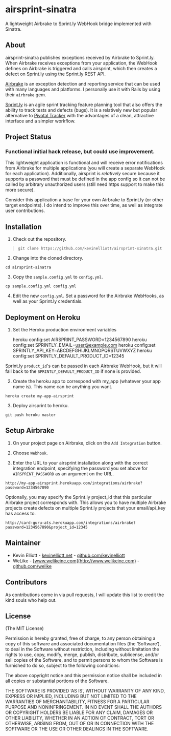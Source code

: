 # airsprint-sinatra

A lightweight Airbrake to Sprint.ly WebHook bridge implemented with Sinatra.

## About

airsprint-sinatra publishes exceptions received by Airbrake to Sprint.ly. When Airbrake receives exceptions from your application, the WebHook defines on Airbrake is triggered and calls airsprint, which then creates a defect on Sprint.ly using the Sprint.ly REST API. 

[Airbrake](http://airbrake.io) is an exception detection and reporting service that can be used with many languages and platforms. I personally use it with Rails by using their `airbrake` gem.

[Sprint.ly](http://sprint.ly) is an agile sprint tracking feature planning tool that also offers the ability to track tests and defects (bugs). It is a relatively new but popular alternative to [Pivotal Tracker](http://pivotaltracker.com) with the advantages of a clean, attractive interface and a simpler workflow.

## Project Status

### Functional initial hack release, but could use improvement.

This lightweight application is functional and will receive error notifications from Airbrake for multiple applications (you will create a separate WebHook for each application). Additionally, airsprint is *relatively* secure because it supports a password that must be defined in the app config so it can not be called by arbitrary unauthorized users (still need https support to make this more secure).

Consider this application a base for your own Airbrake to Sprint.ly (or other target endpoints). I do intend to improve this over time, as well as integrate user contributions.

## Installation

1. Check out the repository.

> `git clone https://github.com/kevinelliott/airsprint-sinatra.git`

2. Change into the cloned directory.

`cd airsprint-sinatra`

3. Copy the `sample.config.yml` to `config.yml`.

`cp sample.config.yml config.yml`

4. Edit the new `config.yml`. Set a password for the Airbrake WebHooks, as well as your Sprint.ly credentials.

## Deployment on Heroku

1. Set the Heroku production environment variables

    heroku config:set AIRSPRINT_PASSWORD=1234567890
    heroku config:set SPRINTLY_EMAIL=user@example.com
    heroku config:set SPRINTLY_API_KEY=ABCDEFGHIJKLMNOPQRSTUVWXYZ
    heroku config:set SPRINTLY_DEFAULT_PRODUCT_ID=12345

Sprint.ly `product_id`'s can be passed in each Airbrake WebHook, but it will fall back to the `SPRINTLY_DEFAULT_PRODUCT_ID` if none is provided.

2. Create the heroku app to correspond with my_app (whatever your app name is). This name can be anything you want.

`heroku create my-app-airsprint`

3. Deploy airsprint to heroku.

`git push heroku master`

## Setup Airbrake

1. On your project page on Airbrake, click on the `Add Integration` button.

2. Choose `Webhook`.

3. Enter the URL to your airsprint installation along with the correct integration endpoint, specifying the password you set above for `AIRSPRINT_PASSWORD` as an argument on the URL.

`http://my-app-airsprint.herokuapp.com/integrations/airbrake?password=1234567890`

Optionally, you may specify the Sprint.ly project_id that this particular Airbrake project corresponds with. This allows you to have multiple Airbrake projects create defects on multiple Sprint.ly projects that your email/api_key has access to.

`http://card-guru-ats.herokuapp.com/integrations/airbrake?password=1234567890&project_id=12345`

## Maintainer

* Kevin Elliott - [kevinelliott.net](http://kevinelliott.net) - [github.com/kevinelliott](http://github.com/kevinelliott)
* WeLike - [www.welikeinc.com](http://www.welikeinc.com) - [github.com/welike](http://github.com/welike)

## Contributors

As contributions come in via pull requests, I will update this list to credit the kind souls who help out.

## License

(The MIT License)

Permission is hereby granted, free of charge, to any person obtaining a copy of this software and associated documentation files (the ‘Software’), to deal in the Software without restriction, including without limitation the rights to use, copy, modify, merge, publish, distribute, sublicense, and/or sell copies of the Software, and to permit persons to whom the Software is furnished to do so, subject to the following conditions:

The above copyright notice and this permission notice shall be included in all copies or substantial portions of the Software.

THE SOFTWARE IS PROVIDED ‘AS IS’, WITHOUT WARRANTY OF ANY KIND, EXPRESS OR IMPLIED, INCLUDING BUT NOT LIMITED TO THE WARRANTIES OF MERCHANTABILITY, FITNESS FOR A PARTICULAR PURPOSE AND NONINFRINGEMENT. IN NO EVENT SHALL THE AUTHORS OR COPYRIGHT HOLDERS BE LIABLE FOR ANY CLAIM, DAMAGES OR OTHER LIABILITY, WHETHER IN AN ACTION OF CONTRACT, TORT OR OTHERWISE, ARISING FROM, OUT OF OR IN CONNECTION WITH THE SOFTWARE OR THE USE OR OTHER DEALINGS IN THE SOFTWARE.
